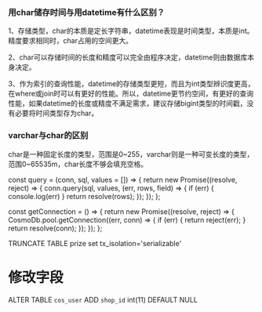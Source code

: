 ### 用char储存时间与用datetime有什么区别？
1、存储类型，char的本质是定长字符串，datetime表现是时间类型，本质是int。精度要求相同时，char占用的空间更大。

2、char可以存储时间的长度和精度可以完全由程序决定，datetime则由数据库本身决定。

3、作为索引的查询性能，datetime的存储类型更短，而且为int类型辨识度更高，在where或join时可以有更好的性能。所以，datetime更节约空间，有更好的查询性能，如果datetime的长度或精度不满足需求，建议存储bigint类型的时间戳，没有必要将时间类型存为char。

### varchar与char的区别
char是一种固定长度的类型，范围是0~255，varchar则是一种可变长度的类型，范围0~65535m，char长度不够会填充空格。


const query = (conn, sql, values = []) => {
    return new Promise((resolve, reject) => {
        conn.query(sql, values, (err, rows, field) => {
            if (err) {
                console.log(err)
            }
            return resolve(rows);
        });
    });
};

const getConnection = () => {
    return new Promise((resolve, reject) => {
        CosmoDb.pool.getConnection((err, conn) => {
            if (err) {
                return reject(err);
            }
            return resolve(conn);
        });
    });
};

TRUNCATE TABLE prize
set tx_isolation='serializable'

# 修改字段
ALTER TABLE `cos_user`
ADD   `shop_id` int(11) DEFAULT NULL